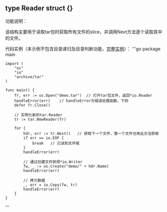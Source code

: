 ## type Reader struct {}

功能说明：

该结构主要用于读取tar包时获取所有文件的slice，并调用Next方法逐个读取其中的文件。

代码实例（本示例不包含目录递归及目录判断功能，[完整实例](https://github.com/Unknwon/go-compresser/blob/master/go-tar.gz.go)）：
'''go
	package main
	
	import (
		"os"
		"io"
		"archive/tar"
	)
	
	func main() {
		fr, err := os.Open("dmeo.tar")	// 打开tar包文件，返回*io.Reader
		handleError(err)	// handleError为错误处理函数，下同
		defer fr.Close()
		
		// 实例化新的tar.Reader
		tr := tar.NewReader(fr)
		
		for	{
			hdr, err := tr.Next()	// 获取下一个文件，第一个文件也用此方法获取
			if err == io.EOF {
				break	// 已读到文件尾
			}
			handleError(err)
			
			// 通过创建文件获得*io.Writer
			fw, _ := os.Create("demo/" + hdr.Name)
			handleError(err)
			
			// 拷贝数据
			_, err = io.Copy(fw, tr)
			handleError(err)
		}
	}
'''